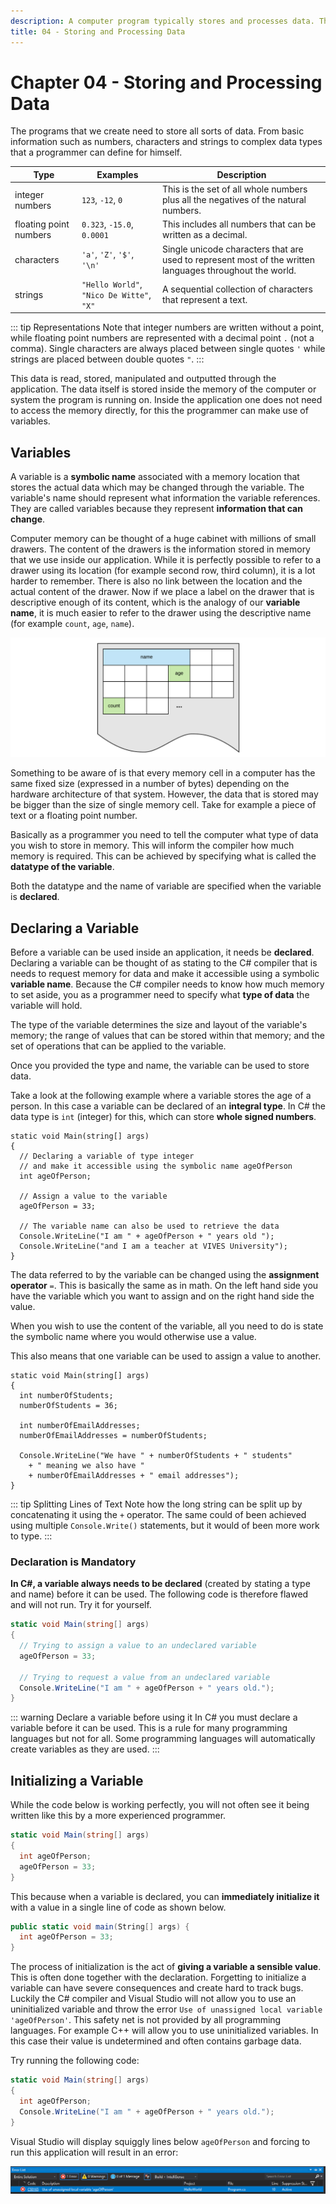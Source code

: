 ```yaml
---
description: A computer program typically stores and processes data. This chapter focusses on the building blocks available to store and manipulate data.
title: 04 - Storing and Processing Data
---
```


# Chapter 04 - Storing and Processing Data

The programs that we create need to store all sorts of data. From basic information such as numbers, characters and strings to complex data types that a programmer can define for himself.

| Type | Examples | Description |
| --- | --- | --- |
| integer numbers | `123`, `-12`, `0` | This is the set of all whole numbers plus all the negatives of the natural numbers. |
| floating point numbers | `0.323`, `-15.0`, `0.0001` | This includes all numbers that can be written as a decimal. |
| characters | `'a'`, `'Z'`, `'$'`, `'\n'` | Single unicode characters that are used to represent most of the written languages throughout the world. |
| strings | `"Hello World"`, `"Nico De Witte"`, `"X"` | A sequential collection of characters that represent a text. |

::: tip Representations
Note that integer numbers are written without a point, while floating point numbers are represented with a decimal point `.` (not a comma). Single characters are always placed between single quotes `'` while strings are placed between double quotes `"`.
:::

This data is read, stored, manipulated and outputted through the application. The data itself is stored inside the memory of the computer or system the program is running on. Inside the application one does not need to access the memory directly, for this the programmer can make use of variables.

## Variables

A variable is a **symbolic name** associated with a memory location that stores the actual data which may be changed through the variable. The variable's name should represent what information the variable references. They are called variables because they represent **information that can change**.

Computer memory can be thought of a huge cabinet with millions of small drawers. The content of the drawers is the information stored in memory that we use inside our application. While it is perfectly possible to refer to a drawer using its location (for example second row, third column), it is a lot harder to remember. There is also no link between the location and the actual content of the drawer. Now if we place a label on the drawer that is descriptive enough of its content, which is the analogy of our **variable name**, it is much easier to refer to the drawer using the descriptive name (for example `count`, `age`, `name`).

![Memory is analogous to a huge cabinet with millions of small drawers](./img/drawers_memory.png)

Something to be aware of is that every memory cell in a computer has the same fixed size (expressed in a number of bytes) depending on the hardware architecture of that system. However, the data that is stored may be bigger than the size of single memory cell. Take for example a piece of text or a floating point number.

Basically as a programmer you need to tell the computer what type of data you wish to store in memory. This will inform the compiler how much memory is required. This can be achieved by specifying what is called the **datatype of the variable**.

Both the datatype and the name of variable are specified when the variable is **declared**.

## Declaring a Variable

Before a variable can be used inside an application, it needs be **declared**. Declaring a variable can be thought of as stating to the C# compiler that is needs to request memory for data and make it accessible using a symbolic **variable name**. Because the C# compiler needs to know how much memory to set aside, you as a programmer need to specify what **type of data** the variable will hold.

The type of the variable determines the size and layout of the variable's memory; the range of values that can be stored within that memory; and the set of operations that can be applied to the variable.

Once you provided the type and name, the variable can be used to store data.

Take a look at the following example where a variable stores the age of a person. In this case a variable can be declared of an **integral type**. In C# the data type is `int` (integer) for this, which can store **whole signed numbers**.

```csharp{5}
static void Main(string[] args)
{
  // Declaring a variable of type integer
  // and make it accessible using the symbolic name ageOfPerson
  int ageOfPerson;

  // Assign a value to the variable
  ageOfPerson = 33;

  // The variable name can also be used to retrieve the data
  Console.WriteLine("I am " + ageOfPerson + " years old ");
  Console.WriteLine("and I am a teacher at VIVES University");
}
```

The data referred to by the variable can be changed using the **assignment operator** `=`. This is basically the same as in math. On the left hand side you have the variable which you want to assign and on the right hand side the value.

When you wish to use the content of the variable, all you need to do is state the symbolic name where you would otherwise use a value.

This also means that one variable can be used to assign a value to another.

```csharp{7}
static void Main(string[] args)
{
  int numberOfStudents;
  numberOfStudents = 36;

  int numberOfEmailAddresses;
  numberOfEmailAddresses = numberOfStudents;

  Console.WriteLine("We have " + numberOfStudents + " students"
    + " meaning we also have "
    + numberOfEmailAddresses + " email addresses");
}
```

::: tip Splitting Lines of Text
Note how the long string can be split up by concatenating it using the `+` operator. The same could of been achieved using multiple `Console.Write()` statements, but it would of been more work to type.
:::

### Declaration is Mandatory

**In C#, a variable always needs to be declared** (created by stating a type and name) before it can be used. The following code is therefore flawed and will not run. Try it for yourself.

```csharp
static void Main(string[] args)
{
  // Trying to assign a value to an undeclared variable
  ageOfPerson = 33;

  // Trying to request a value from an undeclared variable
  Console.WriteLine("I am " + ageOfPerson + " years old.");
}
```

::: warning Declare a variable before using it
In C# you must declare a variable before it can be used. This is a rule for many programming languages but not for all. Some programming languages will automatically create variables as they are used.
:::

## Initializing a Variable

While the code below is working perfectly, you will not often see it being written like this by a more experienced programmer.

```csharp
static void Main(string[] args)
{
  int ageOfPerson;
  ageOfPerson = 33;
}
```

This because when a variable is declared, you can **immediately initialize it** with a value in a single line of code as shown below.

```csharp
public static void main(String[] args) {
  int ageOfPerson = 33;
}
```

The process of initialization is the act of **giving a variable a sensible value**. This is often done together with the declaration. Forgetting to initialize a variable can have severe consequences and create hard to track bugs. Luckily the C# compiler and Visual Studio will not allow you to use an uninitialized variable and throw the error `Use of unassigned local variable 'ageOfPerson'`. This safety net is not provided by all programming languages. For example C++ will allow you to use uninitialized variables. In this case their value is undetermined and often contains garbage data.

Try running the following code:

```csharp
static void Main(string[] args)
{
  int ageOfPerson;
  Console.WriteLine("I am " + ageOfPerson + " years old.");
}
```

Visual Studio will display squiggly lines below `ageOfPerson` and forcing to run this application will result in an error:

![Uninitialized Variable](./img/uninitialized_variable.png)
